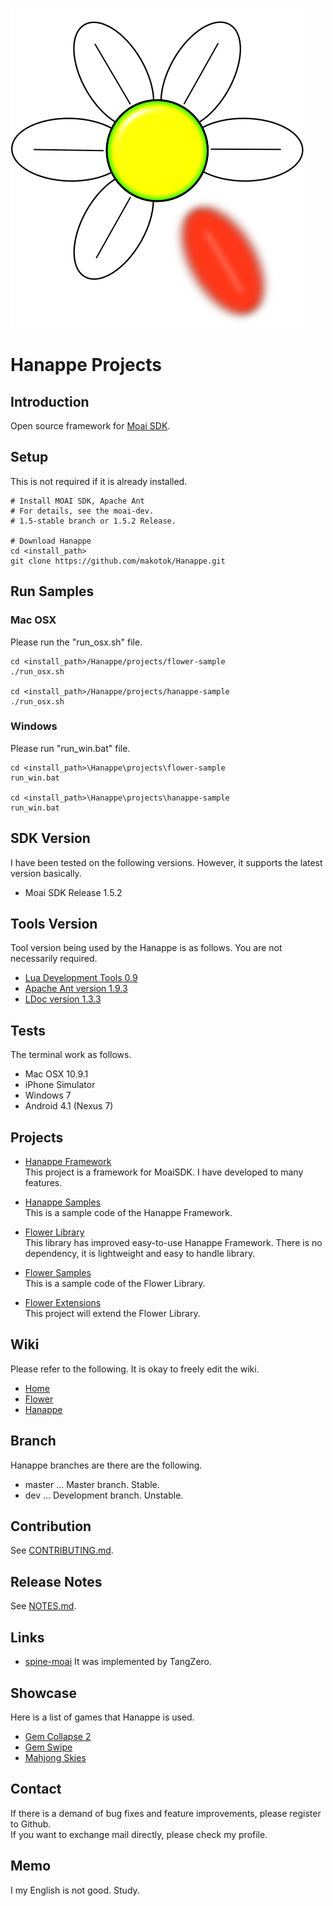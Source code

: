 ![Hanappe logo](/hanappe_logo.png)

# Hanappe Projects

## Introduction
Open source framework for [Moai SDK](https://github.com/moai/moai-dev).

## Setup

This is not required if it is already installed.

	# Install MOAI SDK, Apache Ant
	# For details, see the moai-dev.
	# 1.5-stable branch or 1.5.2 Release.

	# Download Hanappe
	cd <install_path>
	git clone https://github.com/makotok/Hanappe.git

## Run Samples
	
### Mac OSX

Please run the "run_osx.sh" file.

	cd <install_path>/Hanappe/projects/flower-sample
	./run_osx.sh
	
	cd <install_path>/Hanappe/projects/hanappe-sample
	./run_osx.sh

### Windows

Please run "run_win.bat" file.

	cd <install_path>\Hanappe\projects\flower-sample
	run_win.bat
	
	cd <install_path>\Hanappe\projects\hanappe-sample
	run_win.bat
	
## SDK Version
I have been tested on the following versions.
However, it supports the latest version basically.

* Moai SDK Release 1.5.2

## Tools Version
Tool version being used by the Hanappe is as follows.
You are not necessarily required.

* [Lua Development Tools 0.9](http://www.eclipse.org/koneki/ldt/)
* [Apache Ant version 1.9.3](http://ant.apache.org/)
* [LDoc version 1.3.3](https://github.com/stevedonovan/LDoc)

## Tests
The terminal work as follows.

* Mac OSX 10.9.1
* iPhone Simulator
* Windows 7
* Android 4.1 (Nexus 7)

## Projects

* [Hanappe Framework](/projects/hanappe-framework)  
This project is a framework for MoaiSDK.
I have developed to many features.

* [Hanappe Samples](/projects/hanappe-samples)  
This is a sample code of the Hanappe Framework.

* [Flower Library](/projects/flower-library)  
This library has improved easy-to-use Hanappe Framework.
There is no dependency, it is lightweight and easy to handle library.

* [Flower Samples](/projects/flower-samples)  
This is a sample code of the Flower Library.

* [Flower Extensions](/projects/flower-extensions)  
This project will extend the Flower Library.

## Wiki

Please refer to the following.
It is okay to freely edit the wiki.

* [Home](https://github.com/makotok/Hanappe/wiki)
* [Flower](https://github.com/makotok/Hanappe/wiki/Flower-Library)
* [Hanappe](https://github.com/makotok/Hanappe/wiki/Hanappe-Framework)

## Branch

Hanappe branches are there are the following.

* master ... Master branch. Stable.
* dev ... Development branch. Unstable.

## Contribution

See [CONTRIBUTING.md](/CONTRIBUTING.md).

## Release Notes

See [NOTES.md](/NOTES.md).

## Links

* [spine-moai](https://github.com/tangerinagames/spine-moai)
It was implemented by TangZero.

## Showcase

Here is a list of games that Hanappe is used.

* [Gem Collapse 2](http://getmoai.com/forums/gem-collapse-2-made-with-moai-t1822/)
* [Gem Swipe](http://getmoai.com/forums/gem-swipe-by-meyume-t1908/)
* [Mahjong Skies](http://getmoai.com/forums/mahjong-skies-t1896/)

## Contact
If there is a demand of bug fixes and feature improvements, please register to Github.  
If you want to exchange mail directly, please check my profile.

## Memo
I my English is not good.
Study.
